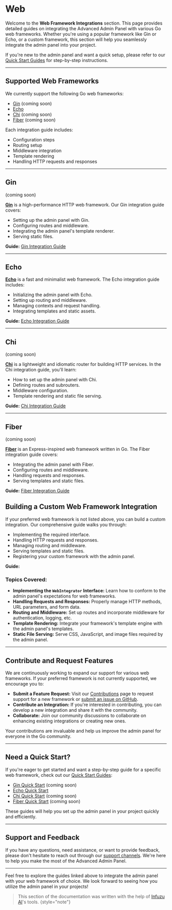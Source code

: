 # Web

Welcome to the **Web Framework Integrations** section. This page provides detailed guides on integrating the Advanced 
Admin Panel with various Go web frameworks. Whether you're using a popular framework like Gin or Echo, or a custom 
framework, this section will help you seamlessly integrate the admin panel into your project.

If you're new to the admin panel and want a quick setup, please refer to our [Quick Start Guides](Quick-Start.md) for 
step-by-step instructions.

---

## Supported Web Frameworks

We currently support the following Go web frameworks:

- [Gin](#gin) (coming soon)
- [Echo](#echo)
- [Chi](#chi) (coming soon)
- [Fiber](#fiber) (coming soon)

Each integration guide includes:

- Configuration steps
- Routing setup
- Middleware integration
- Template rendering
- Handling HTTP requests and responses

---

## Gin
(coming soon)

[**Gin**](https://github.com/gin-gonic/gin) is a high-performance HTTP web framework. Our Gin integration guide covers:

- Setting up the admin panel with Gin.
- Configuring routes and middleware.
- Integrating the admin panel's template renderer.
- Serving static files.

**Guide:** [Gin Integration Guide](Gin.md)

---

## Echo

[**Echo**](https://github.com/labstack/echo) is a fast and minimalist web framework. The Echo integration guide 
includes:

- Initializing the admin panel with Echo.
- Setting up routing and middleware.
- Managing contexts and request handling.
- Integrating templates and static assets.

**Guide:** [Echo Integration Guide](Echo.md)

---

## Chi
(coming soon)

[**Chi**](https://github.com/go-chi/chi) is a lightweight and idiomatic router for building HTTP services. In the Chi 
integration guide, you'll learn:

- How to set up the admin panel with Chi.
- Defining routes and subrouters.
- Middleware configuration.
- Template rendering and static file serving.

**Guide:** [Chi Integration Guide](Chi.md)

---

## Fiber
(coming soon)

[**Fiber**](https://github.com/gofiber/fiber) is an Express-inspired web framework written in Go. The Fiber integration 
guide covers:

- Integrating the admin panel with Fiber.
- Configuring routes and middleware.
- Handling requests and responses.
- Serving templates and static files.

**Guide:** [Fiber Integration Guide](Fiber.md)

## Building a Custom Web Framework Integration

If your preferred web framework is not listed above, you can build a custom integration. Our comprehensive guide walks 
you through:

- Implementing the required interface.
- Handling HTTP requests and responses.
- Managing routing and middleware.
- Serving templates and static files.
- Registering your custom framework with the admin panel.

**Guide:** [](Building-a-Custom-Web-Framework-Integration.md)

### Topics Covered:

- **Implementing the `WebIntegrator` Interface:** Learn how to conform to the admin panel's expectations for web 
frameworks.
- **Handling Requests and Responses:** Properly manage HTTP methods, URL parameters, and form data.
- **Routing and Middleware:** Set up routes and incorporate middleware for authentication, logging, etc.
- **Template Rendering:** Integrate your framework's template engine with the admin panel's templates.
- **Static File Serving:** Serve CSS, JavaScript, and image files required by the admin panel.

---

## Contribute and Request Features

We are continuously working to expand our support for various web frameworks. If your preferred framework is not 
currently supported, we encourage you to:

- **Submit a Feature Request:** Visit our [Contributions](Contributing.md) page to request support for a new framework 
or [submit an issue on GitHub](https://github.com/go-advanced-admin/admin/issues/new?assignees=&labels=&projects=&template=feature_request.md&title=).
- **Contribute an Integration:** If you're interested in contributing, you can develop a new integration and share it 
with the community.
- **Collaborate:** Join our community discussions to collaborate on enhancing existing integrations or creating new 
ones.

Your contributions are invaluable and help us improve the admin panel for everyone in the Go community.

---

## Need a Quick Start?

If you're eager to get started and want a step-by-step guide for a specific web framework, check out our 
[Quick Start Guides](Quick-Start.md):

- [Gin Quick Start](Gin-Quick-Start.md) (coming soon)
- [Echo Quick Start](Echo-Quick-Start.md)
- [Chi Quick Start](Chi-Quick-Start.md) (coming soon)
- [Fiber Quick Start](Fiber-Quick-Start.md) (coming soon)

These guides will help you set up the admin panel in your project quickly and efficiently.

---

## Support and Feedback

If you have any questions, need assistance, or want to provide feedback, please don't hesitate to reach out through our 
[support channels](https://github.com/go-advanced-admin/admin/issues/new?assignees=&labels=&projects=&template=bug_report.md&title=). 
We're here to help you make the most of the Advanced Admin Panel.

---

Feel free to explore the guides linked above to integrate the admin panel with your web framework of choice. We look forward to seeing how you utilize the admin panel in your projects!


> This section of the documentation was written with the help of [Infuzu AI](https://infuzu.com)'s tools.
{style="note"}
